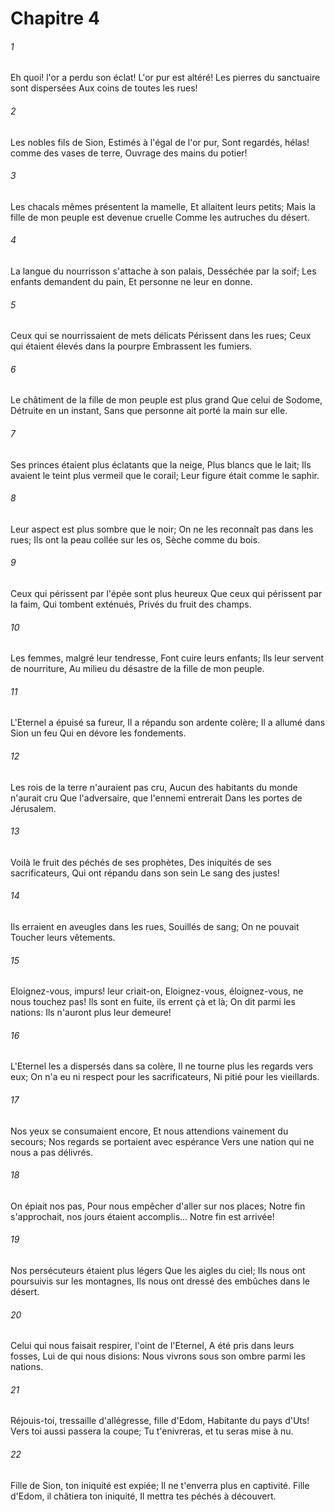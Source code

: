 # Chapitre 4

###### 1
Eh quoi! l'or a perdu son éclat! L'or pur est altéré! Les pierres du sanctuaire sont dispersées Aux coins de toutes les rues!
###### 2
Les nobles fils de Sion, Estimés à l'égal de l'or pur, Sont regardés, hélas! comme des vases de terre, Ouvrage des mains du potier!
###### 3
Les chacals mêmes présentent la mamelle, Et allaitent leurs petits; Mais la fille de mon peuple est devenue cruelle Comme les autruches du désert.
###### 4
La langue du nourrisson s'attache à son palais, Desséchée par la soif; Les enfants demandent du pain, Et personne ne leur en donne.
###### 5
Ceux qui se nourrissaient de mets délicats Périssent dans les rues; Ceux qui étaient élevés dans la pourpre Embrassent les fumiers.
###### 6
Le châtiment de la fille de mon peuple est plus grand Que celui de Sodome, Détruite en un instant, Sans que personne ait porté la main sur elle.
###### 7
Ses princes étaient plus éclatants que la neige, Plus blancs que le lait; Ils avaient le teint plus vermeil que le corail; Leur figure était comme le saphir.
###### 8
Leur aspect est plus sombre que le noir; On ne les reconnaît pas dans les rues; Ils ont la peau collée sur les os, Sèche comme du bois.
###### 9
Ceux qui périssent par l'épée sont plus heureux Que ceux qui périssent par la faim, Qui tombent exténués, Privés du fruit des champs.
###### 10
Les femmes, malgré leur tendresse, Font cuire leurs enfants; Ils leur servent de nourriture, Au milieu du désastre de la fille de mon peuple.
###### 11
L'Eternel a épuisé sa fureur, Il a répandu son ardente colère; Il a allumé dans Sion un feu Qui en dévore les fondements.
###### 12
Les rois de la terre n'auraient pas cru, Aucun des habitants du monde n'aurait cru Que l'adversaire, que l'ennemi entrerait Dans les portes de Jérusalem.
###### 13
Voilà le fruit des péchés de ses prophètes, Des iniquités de ses sacrificateurs, Qui ont répandu dans son sein Le sang des justes!
###### 14
Ils erraient en aveugles dans les rues, Souillés de sang; On ne pouvait Toucher leurs vêtements.
###### 15
Eloignez-vous, impurs! leur criait-on, Eloignez-vous, éloignez-vous, ne nous touchez pas! Ils sont en fuite, ils errent çà et là; On dit parmi les nations: Ils n'auront plus leur demeure!
###### 16
L'Eternel les a dispersés dans sa colère, Il ne tourne plus les regards vers eux; On n'a eu ni respect pour les sacrificateurs, Ni pitié pour les vieillards.
###### 17
Nos yeux se consumaient encore, Et nous attendions vainement du secours; Nos regards se portaient avec espérance Vers une nation qui ne nous a pas délivrés.
###### 18
On épiait nos pas, Pour nous empêcher d'aller sur nos places; Notre fin s'approchait, nos jours étaient accomplis... Notre fin est arrivée!
###### 19
Nos persécuteurs étaient plus légers Que les aigles du ciel; Ils nous ont poursuivis sur les montagnes, Ils nous ont dressé des embûches dans le désert.
###### 20
Celui qui nous faisait respirer, l'oint de l'Eternel, A été pris dans leurs fosses, Lui de qui nous disions: Nous vivrons sous son ombre parmi les nations.
###### 21
Réjouis-toi, tressaille d'allégresse, fille d'Edom, Habitante du pays d'Uts! Vers toi aussi passera la coupe; Tu t'enivreras, et tu seras mise à nu.
###### 22
Fille de Sion, ton iniquité est expiée; Il ne t'enverra plus en captivité. Fille d'Edom, il châtiera ton iniquité, Il mettra tes péchés à découvert.
